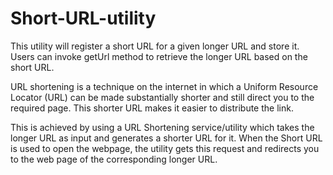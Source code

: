 # Short-URL-utility
This utility will register a short URL for a given longer URL and store it. Users can invoke getUrl method to retrieve the longer URL based on the short URL.

URL shortening is a technique on the internet in which a Uniform Resource Locator (URL) can be made substantially shorter and still direct you to the required page. This shorter URL makes it easier to distribute the link.

This is achieved by using a URL Shortening service/utility which takes the longer URL as input and generates a shorter URL for it. When the Short URL is used to open the webpage, the utility gets this request and redirects you to the web page of the corresponding longer URL.
